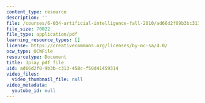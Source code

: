 ```yaml
---
content_type: resource
description: ''
file: /courses/6-034-artificial-intelligence-fall-2010/ad66d2f09b3bc313458cf50d41459314_PimSbFGrwXM.pdf
file_size: 70022
file_type: application/pdf
learning_resource_types: []
license: https://creativecommons.org/licenses/by-nc-sa/4.0/
ocw_type: OCWFile
resourcetype: Document
title: 3play pdf file
uid: ad66d2f0-9b3b-c313-458c-f50d41459314
video_files:
  video_thumbnail_file: null
video_metadata:
  youtube_id: null
---
```

